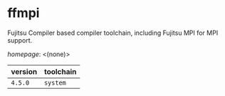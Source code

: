 # ffmpi

Fujitsu Compiler based compiler toolchain, including Fujitsu MPI for MPI support.

*homepage*: <(none)>

version | toolchain
--------|----------
``4.5.0`` | ``system``
